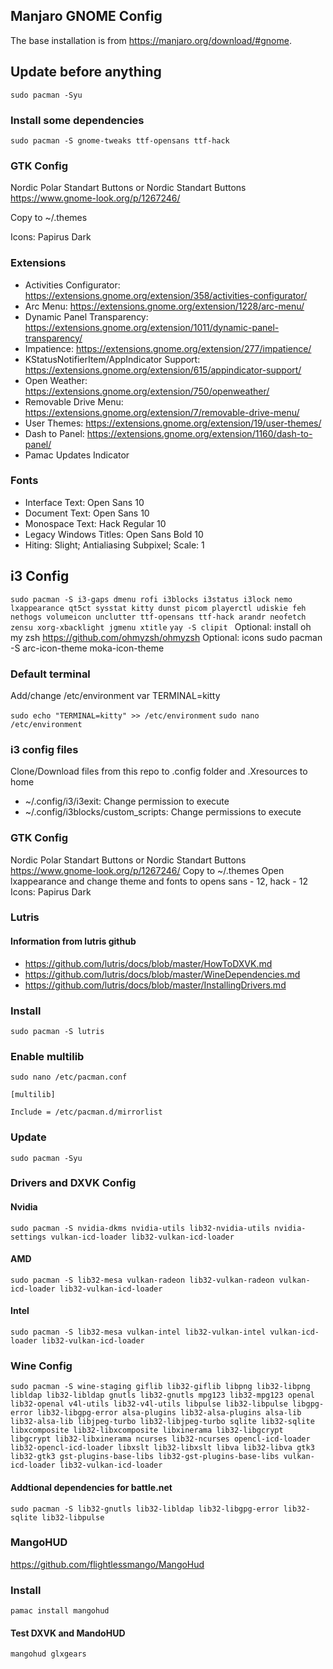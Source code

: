 ## Manjaro GNOME Config
The base installation is from https://manjaro.org/download/#gnome.
## Update before anything 
`sudo pacman -Syu`

### Install some dependencies 
`sudo pacman -S gnome-tweaks ttf-opensans ttf-hack`

### GTK Config 
Nordic Polar Standart Buttons or Nordic Standart Buttons https://www.gnome-look.org/p/1267246/

Copy to ~/.themes

Icons: Papirus Dark

### Extensions
- Activities Configurator: https://extensions.gnome.org/extension/358/activities-configurator/
- Arc Menu: https://extensions.gnome.org/extension/1228/arc-menu/
- Dynamic Panel Transparency: https://extensions.gnome.org/extension/1011/dynamic-panel-transparency/
- Impatience: https://extensions.gnome.org/extension/277/impatience/
- KStatusNotifierItem/AppIndicator Support: https://extensions.gnome.org/extension/615/appindicator-support/
- Open Weather: https://extensions.gnome.org/extension/750/openweather/
- Removable Drive Menu: https://extensions.gnome.org/extension/7/removable-drive-menu/
- User Themes: https://extensions.gnome.org/extension/19/user-themes/
- Dash to Panel: https://extensions.gnome.org/extension/1160/dash-to-panel/
- Pamac Updates Indicator

### Fonts ##
- Interface Text: Open Sans 10
- Document Text: Open Sans 10
- Monospace Text: Hack Regular 10
- Legacy Windows Titles: Open Sans Bold 10
- Hiting: Slight; Antialiasing Subpixel; Scale: 1

## i3 Config 
`sudo pacman -S i3-gaps dmenu rofi i3blocks i3status i3lock nemo lxappearance qt5ct sysstat kitty dunst picom playerctl udiskie feh nethogs volumeicon unclutter ttf-opensans ttf-hack arandr neofetch zensu xorg-xbacklight jgmenu xtitle`
`yay -S clipit `
Optional: install oh my zsh https://github.com/ohmyzsh/ohmyzsh
Optional: icons sudo pacman -S arc-icon-theme moka-icon-theme

### Default terminal
Add/change /etc/environment var TERMINAL=kitty

`sudo echo "TERMINAL=kitty" >> /etc/environment`
`sudo nano /etc/environment`

### i3 config files ##
Clone/Download files from this repo to .config folder and .Xresources to home
- ~/.config/i3/i3exit: Change permission to execute
- ~/.config/i3blocks/custom_scripts: Change permissions to execute

### GTK Config ## 
Nordic Polar Standart Buttons or Nordic Standart Buttons https://www.gnome-look.org/p/1267246/
Copy to ~/.themes
Open lxappearance and change theme and fonts to opens sans - 12, hack - 12
Icons: Papirus Dark

### Lutris ###
#### Information from lutris github ##
- https://github.com/lutris/docs/blob/master/HowToDXVK.md
- https://github.com/lutris/docs/blob/master/WineDependencies.md
- https://github.com/lutris/docs/blob/master/InstallingDrivers.md

### Install ##
`sudo pacman -S lutris`

### Enable multilib 
`sudo nano /etc/pacman.conf`

`[multilib]`

`Include = /etc/pacman.d/mirrorlist`

### Update ##
`sudo pacman -Syu`

### Drivers and DXVK Config ##
#### Nvidia #
`sudo pacman -S nvidia-dkms nvidia-utils lib32-nvidia-utils nvidia-settings vulkan-icd-loader lib32-vulkan-icd-loader`
#### AMD #
`sudo pacman -S lib32-mesa vulkan-radeon lib32-vulkan-radeon vulkan-icd-loader lib32-vulkan-icd-loader`
#### Intel #
`sudo pacman -S lib32-mesa vulkan-intel lib32-vulkan-intel vulkan-icd-loader lib32-vulkan-icd-loader`

### Wine Config ##
`sudo pacman -S wine-staging giflib lib32-giflib libpng lib32-libpng libldap lib32-libldap gnutls lib32-gnutls mpg123 lib32-mpg123 openal lib32-openal v4l-utils lib32-v4l-utils libpulse lib32-libpulse libgpg-error lib32-libgpg-error alsa-plugins lib32-alsa-plugins alsa-lib lib32-alsa-lib libjpeg-turbo lib32-libjpeg-turbo sqlite lib32-sqlite libxcomposite lib32-libxcomposite libxinerama lib32-libgcrypt libgcrypt lib32-libxinerama ncurses lib32-ncurses opencl-icd-loader lib32-opencl-icd-loader libxslt lib32-libxslt libva lib32-libva gtk3 lib32-gtk3 gst-plugins-base-libs lib32-gst-plugins-base-libs vulkan-icd-loader lib32-vulkan-icd-loader`

#### Addtional dependencies for battle.net ##
`sudo pacman -S lib32-gnutls lib32-libldap lib32-libgpg-error lib32-sqlite lib32-libpulse`

### MangoHUD
https://github.com/flightlessmango/MangoHud
### Install
`pamac install mangohud`

#### Test DXVK and MandoHUD
`mangohud glxgears`
